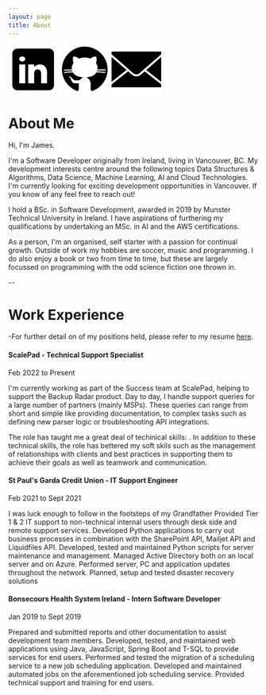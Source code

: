 ```yaml
---
layout: page
title: About
---
```


[![LinkedIn](https://raw.githubusercontent.com/jburke234/jburke234.github.io/master/_assets/icons/linkedin.png)](https://www.linkedin.com/in/james-burke-dev/) [![Github](https://raw.githubusercontent.com/jburke234/jburke234.github.io/master/_assets/icons/github.png)](https://github.com/jburke234) [![Mail](https://raw.githubusercontent.com/jburke234/jburke234.github.io/master/_assets/icons/mail.png)](mailto:info@jamesburke.dev)

# About Me

Hi, I'm James.

I'm a Software Developer originally from Ireland, living in Vancouver, BC. My development interests centre around the following topics Data Structures & Algorithms, Data Science, Machine Learning, AI and Cloud Technologies. I'm currently looking for exciting development opportunities in Vancouver. If you know of any feel free to reach out!

I hold a BSc. in Software Development, awarded in 2019 by Munster Technical University in Ireland. I have aspirations of furthering my qualifications by undertaking an MSc. in AI and the AWS certifications.

As a person, I'm an organised, self starter with a passion for continual growth. Outside of work my hobbies are soccer, music and programming. I do also enjoy a book or two from time to time, but these are largely focussed on programming with the odd science fiction one thrown in.

--

# Work Experience

-For further detail on of my positions held, please refer to my resume [here]().

#### ScalePad - Technical Support Specialist

Feb 2022 to Present

I'm currently working as part of the Success team at ScalePad, helping to support the Backup Radar product.
Day to day, I handle support queries for a large number of partners (mainly MSPs). These queries can range from short and simple like providing documentation, to complex tasks such as defining new parser logic or troubleshooting API integrations.

The role has taught me a great deal of techinical skills: . In addition to these technical skills, the role has bettered my soft skils such as the management of relationships with clients and best practices in supporting them to achieve their goals as well as teamwork and communication.

#### St Paul's Garda Credit Union - IT Support Engineer

Feb 2021 to Sept 2021

I was luck enough to follow in the footsteps of my Grandfather
Provided Tier 1 & 2 IT support to non-technical internal users through desk side and remote support services.
Developed Python applications to carry out business processes in combination with the SharePoint API, Mailjet API and Liquidfiles API.
Developed, tested and maintained Python scripts for server maintenance and management.
Managed Active Directory both on an local server and on Azure.
Performed server, PC and application updates throughout the network.
Planned, setup and tested disaster recovery solutions

#### Bonsecours Health System Ireland - Intern Software Developer

Jan 2019 to Sept 2019

Prepared and submitted reports and other documentation to assist development team members.
Developed, tested, and maintained web applications using Java, JavaScript, Spring Boot and T-SQL to provide services for end users.
Performed and tested the migration of a scheduling service to a new job scheduling application.
Developed and maintained automated jobs on the aforementioned job scheduling service.
Provided technical support and training for end users.
